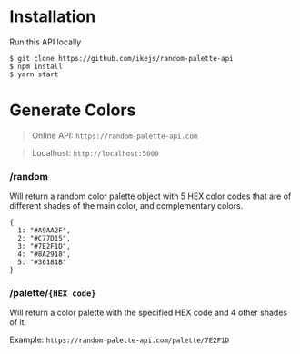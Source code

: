 # Installation
Run this API locally

```
$ git clone https://github.com/ikejs/random-palette-api
$ npm install
$ yarn start
```

# Generate Colors
> Online API: `https://random-palette-api.com`

> Localhost: `http://localhost:5000`

### /random
Will return a random color palette object with 5 HEX color codes that are of different shades of the main color, and complementary colors.

```
{
  1: "#A9AA2F",
  2: "#C77D15",
  3: "#7E2F1D",
  4: "#8A2918",
  5: "#36181B"
}
```

### /palette/`{HEX code}`
Will return a color palette with the specified HEX code and 4 other shades of it.

Example: `https://random-palette-api.com/palette/7E2F1D`